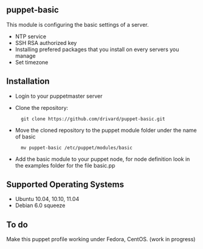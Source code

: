 puppet-basic
-----------------

This module is configuring the basic settings of a server.

* NTP service
* SSH RSA authorized key
* Installing prefered packages that you install on every servers you manage
* Set timezone

Installation
------------

* Login to your puppetmaster server
* Clone the repository:

        git clone https://github.com/drivard/puppet-basic.git

* Move the cloned repository to the puppet module folder under the name of basic
  
        mv puppet-basic /etc/puppet/modules/basic
  
* Add the basic module to your puppet node, for node definition look in the examples folder for the file basic.pp

Supported Operating Systems
---------------------------

* Ubuntu 10.04, 10.10, 11.04
* Debian 6.0 squeeze

To do
-----

Make this puppet profile working under Fedora, CentOS. (work in progress)
